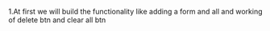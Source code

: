 1.At first we will build the functionality like adding a form and all and working of delete btn and clear all btn

